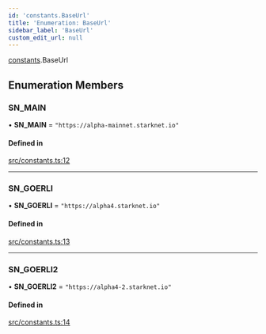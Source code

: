 ```yaml
---
id: 'constants.BaseUrl'
title: 'Enumeration: BaseUrl'
sidebar_label: 'BaseUrl'
custom_edit_url: null
---
```


[constants](../namespaces/constants.md).BaseUrl

## Enumeration Members

### SN_MAIN

• **SN_MAIN** = `"https://alpha-mainnet.starknet.io"`

#### Defined in

[src/constants.ts:12](https://github.com/0xs34n/starknet.js/blob/v5.19.5/src/constants.ts#L12)

---

### SN_GOERLI

• **SN_GOERLI** = `"https://alpha4.starknet.io"`

#### Defined in

[src/constants.ts:13](https://github.com/0xs34n/starknet.js/blob/v5.19.5/src/constants.ts#L13)

---

### SN_GOERLI2

• **SN_GOERLI2** = `"https://alpha4-2.starknet.io"`

#### Defined in

[src/constants.ts:14](https://github.com/0xs34n/starknet.js/blob/v5.19.5/src/constants.ts#L14)
